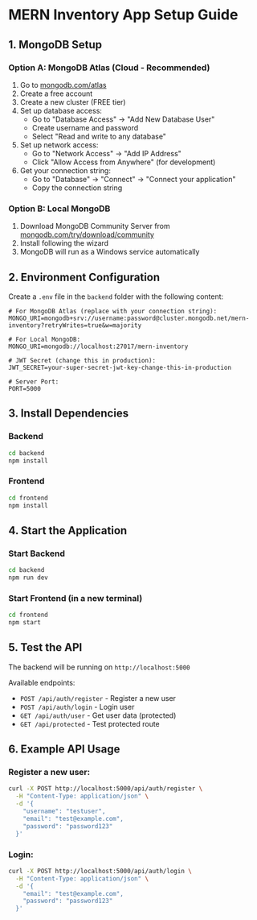 # MERN Inventory App Setup Guide

## 1. MongoDB Setup

### Option A: MongoDB Atlas (Cloud - Recommended)
1. Go to [mongodb.com/atlas](https://mongodb.com/atlas)
2. Create a free account
3. Create a new cluster (FREE tier)
4. Set up database access:
   - Go to "Database Access" → "Add New Database User"
   - Create username and password
   - Select "Read and write to any database"
5. Set up network access:
   - Go to "Network Access" → "Add IP Address"
   - Click "Allow Access from Anywhere" (for development)
6. Get your connection string:
   - Go to "Database" → "Connect" → "Connect your application"
   - Copy the connection string

### Option B: Local MongoDB
1. Download MongoDB Community Server from [mongodb.com/try/download/community](https://mongodb.com/try/download/community)
2. Install following the wizard
3. MongoDB will run as a Windows service automatically

## 2. Environment Configuration

Create a `.env` file in the `backend` folder with the following content:

```
# For MongoDB Atlas (replace with your connection string):
MONGO_URI=mongodb+srv://username:password@cluster.mongodb.net/mern-inventory?retryWrites=true&w=majority

# For Local MongoDB:
MONGO_URI=mongodb://localhost:27017/mern-inventory

# JWT Secret (change this in production):
JWT_SECRET=your-super-secret-jwt-key-change-this-in-production

# Server Port:
PORT=5000
```

## 3. Install Dependencies

### Backend
```bash
cd backend
npm install
```

### Frontend
```bash
cd frontend
npm install
```

## 4. Start the Application

### Start Backend
```bash
cd backend
npm run dev
```

### Start Frontend (in a new terminal)
```bash
cd frontend
npm start
```

## 5. Test the API

The backend will be running on `http://localhost:5000`

Available endpoints:
- `POST /api/auth/register` - Register a new user
- `POST /api/auth/login` - Login user
- `GET /api/auth/user` - Get user data (protected)
- `GET /api/protected` - Test protected route

## 6. Example API Usage

### Register a new user:
```bash
curl -X POST http://localhost:5000/api/auth/register \
  -H "Content-Type: application/json" \
  -d '{
    "username": "testuser",
    "email": "test@example.com",
    "password": "password123"
  }'
```

### Login:
```bash
curl -X POST http://localhost:5000/api/auth/login \
  -H "Content-Type: application/json" \
  -d '{
    "email": "test@example.com",
    "password": "password123"
  }'
``` 